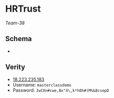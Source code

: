 # HRTrust

_Team-38_

## Schema

- 

## Verity

- [18.223.235.183](http://18.223.235.183/)
- Username: `masterclassdemo`
- Password: `JwCXn#cwe,Bx"X\,k*h8h#(M%&8csepD`
